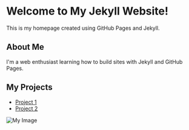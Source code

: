 # Welcome to My Jekyll Website!

This is my homepage created using GitHub Pages and Jekyll.

## About Me
I'm a web enthusiast learning how to build sites with Jekyll and GitHub Pages.

## My Projects
- [Project 1](project1.md)
- [Project 2](project2.md)

![My Image](assets/images/my-image.jpg)
